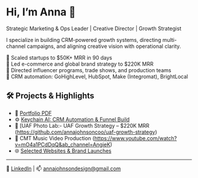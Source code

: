 # Hi, I’m Anna 👋  
Strategic Marketing & Ops Leader | Creative Director | Growth Strategist

I specialize in building CRM-powered growth systems, directing multi-channel campaigns, and aligning creative vision with operational clarity.

🔹 Scaled startups to $50K+ MRR in 90 days  
🔹 Led e-commerce and global brand strategy to $220K MRR  
🔹 Directed influencer programs, trade shows, and production teams  
🔹 CRM automation: GoHighLevel, HubSpot, Make (Integromat), BrightLocal  

## 🛠️ Projects & Highlights

- 📂 [Portfolio PDF](https://www.canva.com/design/DAGsJpOLiks/UQOTUlSFAfpIoA_Bvpb9Pg/view?utm_content=DAGsJpOLiks&utm_campaign=designshare&utm_medium=link2&utm_source=uniquelinks&utlId=hf426294386)
- ⚙️ [Keychain AI: CRM Automation & Funnel Build](#)
- 🎯 [UAF Photo Lab:- UAF Growth Strategy – $220K MRR (https://github.com/annajohnsoncoo/uaf-growth-strategy)
- 🎥 CMT Music Video Production (https://www.youtube.com/watch?v=mO4a1PCdDqQ&ab_channel=AngieK)
- 🌐 [Selected Websites & Brand Launches](#)

---

💼 [LinkedIn](https://linkedin.com/in/annajohnsonsd) | 📫 annajohnsondesign@gmail.com
